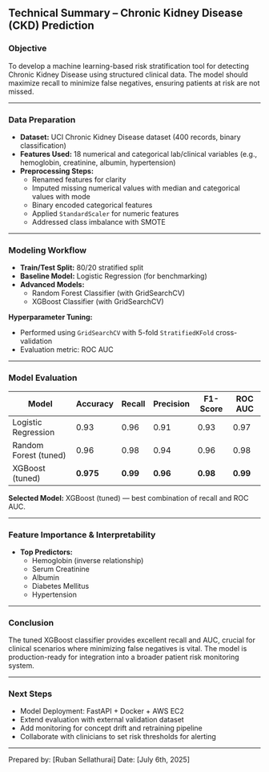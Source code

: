 ## Technical Summary – Chronic Kidney Disease (CKD) Prediction

### Objective
To develop a machine learning-based risk stratification tool for detecting Chronic Kidney Disease using structured clinical data. The model should maximize recall to minimize false negatives, ensuring patients at risk are not missed.

---

### Data Preparation
- **Dataset:** UCI Chronic Kidney Disease dataset (400 records, binary classification)
- **Features Used:** 18 numerical and categorical lab/clinical variables (e.g., hemoglobin, creatinine, albumin, hypertension)
- **Preprocessing Steps:**
  - Renamed features for clarity
  - Imputed missing numerical values with median and categorical values with mode
  - Binary encoded categorical features
  - Applied `StandardScaler` for numeric features
  - Addressed class imbalance with SMOTE

---

### Modeling Workflow
- **Train/Test Split:** 80/20 stratified split
- **Baseline Model:** Logistic Regression (for benchmarking)
- **Advanced Models:**
  - Random Forest Classifier (with GridSearchCV)
  - XGBoost Classifier (with GridSearchCV)

**Hyperparameter Tuning:**
- Performed using `GridSearchCV` with 5-fold `StratifiedKFold` cross-validation
- Evaluation metric: ROC AUC

---

### Model Evaluation
| Model                  | Accuracy | Recall | Precision | F1-Score | ROC AUC |
|------------------------|----------|--------|-----------|----------|---------|
| Logistic Regression    | 0.93     | 0.96   | 0.91      | 0.93     | 0.97    |
| Random Forest (tuned) | 0.96     | 0.98   | 0.94      | 0.96     | 0.98    |
| XGBoost (tuned)       | **0.975** | **0.99** | **0.96**   | **0.98**   | **0.99**   |

**Selected Model:** XGBoost (tuned) — best combination of recall and ROC AUC.

---

### Feature Importance & Interpretability
- **Top Predictors:**
  - Hemoglobin (inverse relationship)
  - Serum Creatinine
  - Albumin
  - Diabetes Mellitus
  - Hypertension

---

### Conclusion
The tuned XGBoost classifier provides excellent recall and AUC, crucial for clinical scenarios where minimizing false negatives is vital. The model is production-ready for integration into a broader patient risk monitoring system.

---

### Next Steps
- Model Deployment: FastAPI + Docker + AWS EC2
- Extend evaluation with external validation dataset
- Add monitoring for concept drift and retraining pipeline
- Collaborate with clinicians to set risk thresholds for alerting

---

Prepared by: [Ruban Sellathurai]
Date: [July 6th, 2025]

